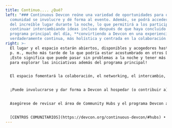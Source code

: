 ```yaml
---
title: Continuo.... ¿Qué?
left: "### Continuous Devcon reúne una variedad de oportunidades para que la
  comunidad se involucre y dé forma al evento. Además, se podrá acceder a partes
  del increíble lugar durante la noche, lo que permitirá a los participantes
  continuar intercambiando ideas incluso después de que haya concluido el
  programa principal del día, **convirtiendo a Devcon en una experiencia
  verdaderamente continua, más holística y centrada en la colaboración.**"
right: >-
  El lugar y el espacio estarán abiertos, disponibles y acogedores hasta las 11
  p. m., mucho más tarde de lo que podría estar acostumbrado en otros Devcons.
  ¡Esto significa que puede pasar sin problemas a la noche y tener más tiempo
  para explorar las iniciativas además del programa principal!


  El espacio fomentará la colaboración, el networking, el intercambio, la creatividad, la creación, la experimentación y la relajación a través de varios espacios dedicados especialmente a ello.


  ¡Puede involucrarse y dar forma a Devcon al hospedar (o contribuir a) un Community Hub! Obtenga más información sobre el concepto de Community Hubs y cómo solicitar uno a continuación.


  Asegúrese de revisar el área de Community Hubs y el programa Devcon after Dark.


  [CENTROS COMUNITARIOS](https://devcon.org/continuous-devcon/#hubs) • [DEVCON DESPUÉS DEL OSCURIDAD](https://forum.devcon.org/t/introducing-devcon-after-dark/1375)
---
```


